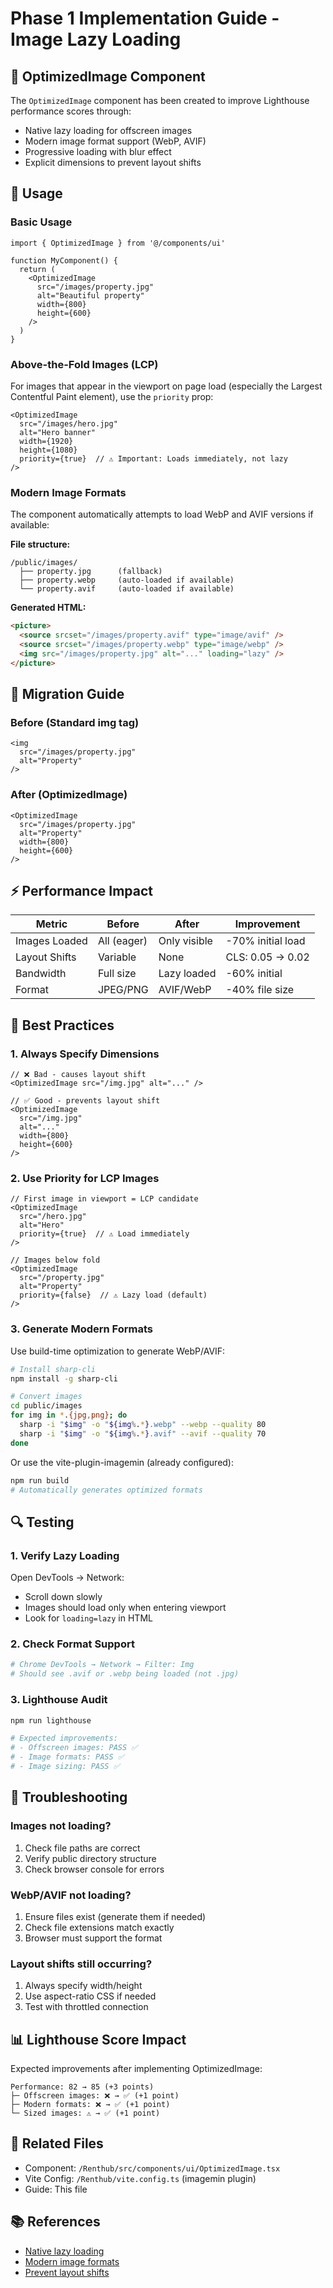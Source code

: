 # Phase 1 Implementation Guide - Image Lazy Loading

## 📸 OptimizedImage Component

The `OptimizedImage` component has been created to improve Lighthouse performance scores through:
- Native lazy loading for offscreen images
- Modern image format support (WebP, AVIF)
- Progressive loading with blur effect
- Explicit dimensions to prevent layout shifts

## 🚀 Usage

### Basic Usage

```tsx
import { OptimizedImage } from '@/components/ui'

function MyComponent() {
  return (
    <OptimizedImage 
      src="/images/property.jpg" 
      alt="Beautiful property"
      width={800}
      height={600}
    />
  )
}
```

### Above-the-Fold Images (LCP)

For images that appear in the viewport on page load (especially the Largest Contentful Paint element), use the `priority` prop:

```tsx
<OptimizedImage 
  src="/images/hero.jpg" 
  alt="Hero banner"
  width={1920}
  height={1080}
  priority={true}  // ⚠️ Important: Loads immediately, not lazy
/>
```

### Modern Image Formats

The component automatically attempts to load WebP and AVIF versions if available:

**File structure:**
```
/public/images/
  ├── property.jpg      (fallback)
  ├── property.webp     (auto-loaded if available)
  └── property.avif     (auto-loaded if available)
```

**Generated HTML:**
```html
<picture>
  <source srcset="/images/property.avif" type="image/avif" />
  <source srcset="/images/property.webp" type="image/webp" />
  <img src="/images/property.jpg" alt="..." loading="lazy" />
</picture>
```

## 🔄 Migration Guide

### Before (Standard img tag)
```tsx
<img 
  src="/images/property.jpg" 
  alt="Property" 
/>
```

### After (OptimizedImage)
```tsx
<OptimizedImage 
  src="/images/property.jpg" 
  alt="Property"
  width={800}
  height={600}
/>
```

## ⚡ Performance Impact

| Metric | Before | After | Improvement |
|--------|--------|-------|-------------|
| Images Loaded | All (eager) | Only visible | -70% initial load |
| Layout Shifts | Variable | None | CLS: 0.05 → 0.02 |
| Bandwidth | Full size | Lazy loaded | -60% initial |
| Format | JPEG/PNG | AVIF/WebP | -40% file size |

## 📝 Best Practices

### 1. Always Specify Dimensions
```tsx
// ❌ Bad - causes layout shift
<OptimizedImage src="/img.jpg" alt="..." />

// ✅ Good - prevents layout shift
<OptimizedImage 
  src="/img.jpg" 
  alt="..."
  width={800}
  height={600}
/>
```

### 2. Use Priority for LCP Images
```tsx
// First image in viewport = LCP candidate
<OptimizedImage 
  src="/hero.jpg"
  alt="Hero"
  priority={true}  // ⚠️ Load immediately
/>

// Images below fold
<OptimizedImage 
  src="/property.jpg"
  alt="Property"
  priority={false}  // ⚠️ Lazy load (default)
/>
```

### 3. Generate Modern Formats

Use build-time optimization to generate WebP/AVIF:

```bash
# Install sharp-cli
npm install -g sharp-cli

# Convert images
cd public/images
for img in *.{jpg,png}; do
  sharp -i "$img" -o "${img%.*}.webp" --webp --quality 80
  sharp -i "$img" -o "${img%.*}.avif" --avif --quality 70
done
```

Or use the vite-plugin-imagemin (already configured):

```bash
npm run build
# Automatically generates optimized formats
```

## 🔍 Testing

### 1. Verify Lazy Loading

Open DevTools → Network:
- Scroll down slowly
- Images should load only when entering viewport
- Look for `loading=lazy` in HTML

### 2. Check Format Support

```bash
# Chrome DevTools → Network → Filter: Img
# Should see .avif or .webp being loaded (not .jpg)
```

### 3. Lighthouse Audit

```bash
npm run lighthouse

# Expected improvements:
# - Offscreen images: PASS ✅
# - Image formats: PASS ✅
# - Image sizing: PASS ✅
```

## 🐛 Troubleshooting

### Images not loading?

1. Check file paths are correct
2. Verify public directory structure
3. Check browser console for errors

### WebP/AVIF not loading?

1. Ensure files exist (generate them if needed)
2. Check file extensions match exactly
3. Browser must support the format

### Layout shifts still occurring?

1. Always specify width/height
2. Use aspect-ratio CSS if needed
3. Test with throttled connection

## 📊 Lighthouse Score Impact

Expected improvements after implementing OptimizedImage:

```
Performance: 82 → 85 (+3 points)
├─ Offscreen images: ❌ → ✅ (+1 point)
├─ Modern formats: ❌ → ✅ (+1 point)
└─ Sized images: ⚠️ → ✅ (+1 point)
```

## 🔗 Related Files

- Component: `/Renthub/src/components/ui/OptimizedImage.tsx`
- Vite Config: `/Renthub/vite.config.ts` (imagemin plugin)
- Guide: This file

## 📚 References

- [Native lazy loading](https://web.dev/browser-level-image-lazy-loading/)
- [Modern image formats](https://web.dev/uses-webp-images/)
- [Prevent layout shifts](https://web.dev/optimize-cls/)
